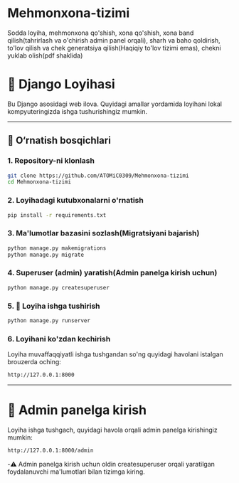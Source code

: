 # Mehmonxona-tizimi
Sodda loyiha, mehmonxona qo'shish, xona qo'shish, xona band qilish(tahrirlash va o'chirish admin panel orqali), sharh va baho qoldirish, to'lov qilish va chek generatsiya qilish(Haqiqiy to'lov tizimi emas), chekni yuklab olish(pdf shaklida)

# 🧩 Django Loyihasi

Bu Django asosidagi web ilova. Quyidagi amallar yordamida loyihani lokal kompyuteringizda ishga tushurishingiz mumkin.

---

## 🔧 O‘rnatish bosqichlari

### 1. Repository-ni klonlash
```bash
git clone https://github.com/ATOMiC0309/Mehmonxona-tizimi
cd Mehmonxona-tizimi
```
### 2. Loyihadagi kutubxonalarni o'rnatish
```bash
pip install -r requirements.txt
```
### 3. Ma'lumotlar bazasini sozlash(Migratsiyani bajarish)
```bash
python manage.py makemigrations
python manage.py migrate
```
### 4. Superuser (admin) yaratish(Admin panelga kirish uchun)
```bash
python manage.py createsuperuser
```
### 5. 🚀 Loyiha ishga tushirish
```bash
python manage.py runserver
```
### 6. Loyihani ko'zdan kechirish
Loyiha muvaffaqqiyatli ishga tushgandan so'ng quyidagi havolani istalgan brouzerda oching:
```bash
http://127.0.0.1:8000
```
---
# 🔐 Admin panelga kirish
Loyiha ishga tushgach, quyidagi havola orqali admin panelga kirishingiz mumkin:
```bash
http://127.0.0.1:8000/admin
```
-⚠️ Admin panelga kirish uchun oldin createsuperuser orqali yaratilgan foydalanuvchi ma'lumotlari bilan tizimga kiring.

